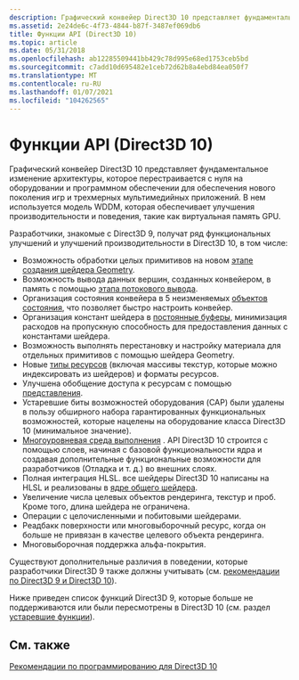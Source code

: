 ```yaml
---
description: Графический конвейер Direct3D 10 представляет фундаментальное изменение архитектуры, которое перестраивается с нуля на оборудовании и программном обеспечении для обеспечения нового поколения игр и трехмерных мультимедийных приложений.
ms.assetid: 2e24de6c-4f73-4844-b87f-3487ef069db6
title: Функции API (Direct3D 10)
ms.topic: article
ms.date: 05/31/2018
ms.openlocfilehash: ab12285509441bb429c78d995e68ed1753ceb5bd
ms.sourcegitcommit: c7add10d695482e1ceb72d62b8a4ebd84ea050f7
ms.translationtype: MT
ms.contentlocale: ru-RU
ms.lasthandoff: 01/07/2021
ms.locfileid: "104262565"
---
```

# <a name="api-features-direct3d-10"></a>Функции API (Direct3D 10)

Графический конвейер Direct3D 10 представляет фундаментальное изменение архитектуры, которое перестраивается с нуля на оборудовании и программном обеспечении для обеспечения нового поколения игр и трехмерных мультимедийных приложений. В нем используется модель WDDM, которая обеспечивает улучшения производительности и поведения, такие как виртуальная память GPU.

Разработчики, знакомые с Direct3D 9, получат ряд функциональных улучшений и улучшений производительности в Direct3D 10, в том числе:

-   Возможность обработки целых примитивов на новом [этапе создания шейдера Geometry](/previous-versions//bb205146(v=vs.85)).
-   Возможность вывода данных вершин, созданных конвейером, в память с помощью [этапа потокового вывода](../direct3d11/d3d10-graphics-programming-guide-output-stream-stage.md).
-   Организация состояния конвейера в 5 неизменяемых [объектов состояния](d3d10-graphics-programming-guide-api-features-state-objects.md), что позволяет быстро настроить конвейер.
-   Организация констант шейдера в [постоянные буферы](d3d10-graphics-programming-guide-resources-types.md), минимизация расходов на пропускную способность для предоставления данных с константами шейдера.
-   Возможность выполнять перестановку и настройку материала для отдельных примитивов с помощью шейдера Geometry.
-   Новые [типы ресурсов](d3d10-graphics-programming-guide-resources-types.md) (включая массивы текстур, которые можно индексировать из шейдеров) и форматы ресурсов.
-   Улучшена обобщение доступа к ресурсам с помощью [представления](d3d10-graphics-programming-guide-resources-access-views.md).
-   Устаревшие биты возможностей оборудования (CAP) были удалены в пользу обширного набора гарантированных функциональных возможностей, которые нацелены на оборудование класса Direct3D 10 (минимальное значение).
-   [Многоуровневая среда выполнения](d3d10-graphics-programming-guide-api-features-layers.md) . API Direct3D 10 строится с помощью слоев, начиная с базовой функциональности ядра и создавая дополнительные функциональные возможности для разработчиков (Отладка и т. д.) во внешних слоях.
-   Полная интеграция HLSL. все шейдеры Direct3D 10 написаны на HLSL и реализованы в [ядре общего шейдера](../direct3dhlsl/dx-graphics-hlsl-common-core.md).
-   Увеличение числа целевых объектов рендеринга, текстур и проб. Кроме того, длина шейдера не ограничена.
-   Операции с целочисленными и побитовыми шейдерами.
-   Реадбакк поверхности или многовыборочный ресурс, когда он больше не привязан в качестве целевого объекта рендеринга.
-   Многовыборочная поддержка альфа-покрытия.

Существуют дополнительные различия в поведении, которые разработчики Direct3D 9 также должны учитывать (см. [рекомендации по Direct3D 9 и Direct3D 10](d3d10-graphics-programming-guide-d3d9-to-d3d10-considerations.md)).

Ниже приведен список функций Direct3D 9, которые больше не поддерживаются или были пересмотрены в Direct3D 10 (см. раздел [устаревшие функции](d3d10-graphics-programming-guide-api-features-deprecated.md)).

## <a name="related-topics"></a>См. также

<dl> <dt>

[Рекомендации по программированию для Direct3D 10](d3d10-graphics-programming-guide.md)
</dt> </dl>

 

 
